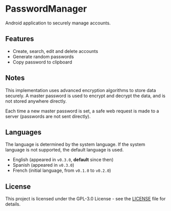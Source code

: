 # PasswordManager
Android application to securely manage accounts.

## Features
- Create, search, edit and delete accounts
- Generate random passwords
- Copy password to clipboard

## Notes
This implementation uses advanced encryption algorithms to store data securely.
A master password is used to encrypt and decrypt the data, and is not stored anywhere directly.

Each time a new master password is set, a safe web request is made to a server (passwords are not sent directly).

## Languages
The language is determined by the system language. If the system language is not supported, the default language is used.
- English (appeared in `v0.3.0`, **default** since then)
- Spanish (appeared in `v0.3.0`)
- French (initial language, from `v0.1.0` to `v0.2.0`)

## License
This project is licensed under the GPL-3.0 License - see the [LICENSE](LICENSE) file for details.
